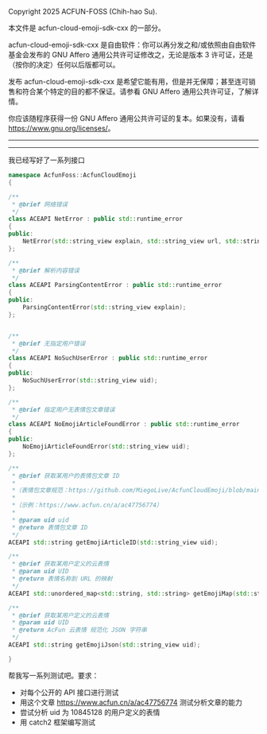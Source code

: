 Copyright 2025 ACFUN-FOSS (Chih-hao Su).

本文件是 acfun-cloud-emoji-sdk-cxx 的一部分。

acfun-cloud-emoji-sdk-cxx 是自由软件：你可以再分发之和/或依照由自由软件基金会发布的 GNU Affero 通用公共许可证修改之，无论是版本 3 许可证，还是（按你的决定）任何以后版都可以。

发布 acfun-cloud-emoji-sdk-cxx 是希望它能有用，但是并无保障；甚至连可销售和符合某个特定的目的都不保证。请参看 GNU Affero 通用公共许可证，了解详情。

你应该随程序获得一份 GNU Affero 通用公共许可证的复本。如果没有，请看 <https://www.gnu.org/licenses/>。

---
---


我已经写好了一系列接口

```cxx
namespace AcfunFoss::AcfunCloudEmoji
{

/**
 * @brief 网络错误
 */
class ACEAPI NetError : public std::runtime_error
{
public:
	NetError(std::string_view explain, std::string_view url, std::string_view errmsg);
};

/**
 * @brief 解析内容错误
 */
class ACEAPI ParsingContentError : public std::runtime_error
{
public:
	ParsingContentError(std::string_view explain);
};


/**
 * @brief 无指定用户错误
 */
class ACEAPI NoSuchUserError : public std::runtime_error
{
public:
	NoSuchUserError(std::string_view uid);
};

/**
 * @brief 指定用户无表情包文章错误
 */
class ACEAPI NoEmojiArticleFoundError : public std::runtime_error
{
public:
	NoEmojiArticleFoundError(std::string_view uid);
};

/**
 * @brief 获取某用户的表情包文章 ID
 * 
 *（表情包文章规范：https://github.com/MiegoLive/AcfunCloudEmoji/blob/main/specs/article-template.md）
 * 
 *（示例：https://www.acfun.cn/a/ac47756774）
 * 
 * @param uid uid
 * @return 表情包文章 ID
 */
ACEAPI std::string getEmojiArticleID(std::string_view uid);

/**
 * @brief 获取某用户定义的云表情
 * @param uid UID
 * @return 表情名称到 URL 的映射
 */
ACEAPI std::unordered_map<std::string, std::string> getEmojiMap(std::string_view uid);

/**
 * @brief 获取某用户定义的云表情
 * @param uid UID
 * @return AcFun 云表情 规范化 JSON 字符串
 */
ACEAPI std::string getEmojiJson(std::string_view uid);

}
```

帮我写一系列测试吧。要求：
  - 对每个公开的 API 接口进行测试
  - 用这个文章 https://www.acfun.cn/a/ac47756774 测试分析文章的能力
  - 尝试分析 uid 为 10845128 的用户定义的表情
  - 用 catch2 框架编写测试
